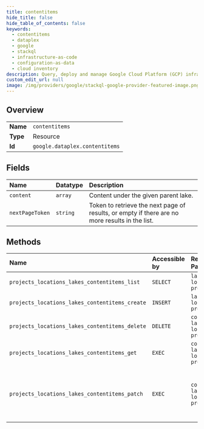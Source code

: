 ```yaml
---
title: contentitems
hide_title: false
hide_table_of_contents: false
keywords:
  - contentitems
  - dataplex
  - google    
  - stackql
  - infrastructure-as-code
  - configuration-as-data
  - cloud inventory
description: Query, deploy and manage Google Cloud Platform (GCP) infrastructure and resources using SQL
custom_edit_url: null
image: /img/providers/google/stackql-google-provider-featured-image.png
---
```

  
    

## Overview
<table><tbody>
<tr><td><b>Name</b></td><td><code>contentitems</code></td></tr>
<tr><td><b>Type</b></td><td>Resource</td></tr>
<tr><td><b>Id</b></td><td><code>google.dataplex.contentitems</code></td></tr>
</tbody></table>

## Fields
| Name | Datatype | Description |
|:-----|:---------|:------------|
| `content` | `array` | Content under the given parent lake. |
| `nextPageToken` | `string` | Token to retrieve the next page of results, or empty if there are no more results in the list. |
## Methods
| Name | Accessible by | Required Params | Description |
|:-----|:--------------|:----------------|:------------|
| `projects_locations_lakes_contentitems_list` | `SELECT` | `lakesId, locationsId, projectsId` | List content. |
| `projects_locations_lakes_contentitems_create` | `INSERT` | `lakesId, locationsId, projectsId` | Create a content. |
| `projects_locations_lakes_contentitems_delete` | `DELETE` | `contentitemsId, lakesId, locationsId, projectsId` | Delete a content. |
| `projects_locations_lakes_contentitems_get` | `EXEC` | `contentitemsId, lakesId, locationsId, projectsId` | Get a content resource. |
| `projects_locations_lakes_contentitems_patch` | `EXEC` | `contentitemsId, lakesId, locationsId, projectsId` | Update a content. Only supports full resource update. |
